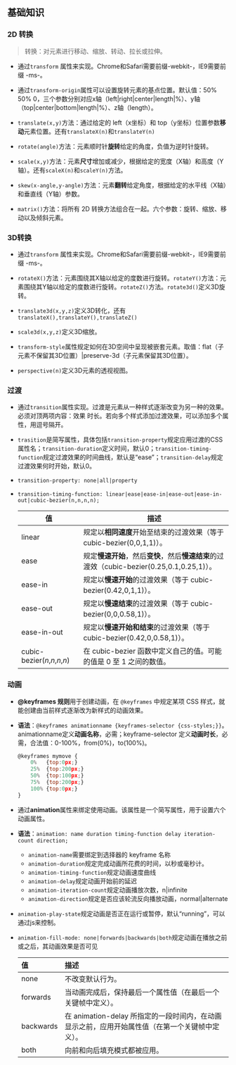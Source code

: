 ## 基础知识

### 2D 转换

>  转换：对元素进行移动、缩放、转动、拉长或拉伸。

- 通过`transform` 属性来实现。Chrome和Safari需要前缀-webkit-，IE9需要前缀 -ms-。
- 通过`transform-origin`属性可以设置旋转元素的基点位置。默认值：50% 50% 0，三个参数分别对应x轴（left|right|center|length|%）、y轴（top|center|bottom|length|%）、z轴（length）。

- `translate(x,y)`方法：通过给定的 left（x坐标）和 top（y坐标）位置参数**移动**元素位置。还有`translateX(n)`和`translateY(n)`
- `rotate(angle)`方法：元素顺时针**旋转**给定的角度，负值为逆时针旋转。
- `scale(x,y)`方法：元素**尺寸**增加或减少，根据给定的宽度（X轴）和高度（Y轴）。还有`scaleX(n)`和`scaleY(n)`方法。
- `skew(x-angle,y-angle)`方法：元素**翻转**给定角度，根据给定的水平线（X轴）和垂直线（Y轴）参数。
- `matrix()`方法：将所有 2D 转换方法组合在一起。六个参数：旋转、缩放、移动以及倾斜元素。

### 3D转换

- 通过`transform` 属性来实现。Chrome和Safari需要前缀-webkit-，IE9需要前缀 -ms-。
- `rotateX()`方法：元素围绕其X轴以给定的度数进行旋转。`rotateY()`方法：元素围绕其Y轴以给定的度数进行旋转。`rotateZ()`方法。`rotate3d()`定义3D旋转。
- `translate3d(x,y,z)`定义3D转化，还有`translateX(),translateY(),translateZ()`
- `scale3d(x,y,z)`定义3D缩放。

- `transform-style`属性规定如何在3D空间中呈现被嵌套元素。取值：flat（子元素不保留其3D位置）|preserve-3d（子元素保留其3D位置）。
- `perspective(n)`定义3D元素的透视视图。

### 过渡

- 通过`transition`属性实现。过渡是元素从一种样式逐渐改变为另一种的效果。必须对顶两项内容：效果  时长。若向多个样式添加过渡效果，可以添加多个属性，用逗号隔开。

- `trasition`是简写属性，具体包括`transition-property`规定应用过渡的CSS属性名；`transition-duration`定义时间，默认0；`transition-timing-function`规定过渡效果的时间曲线，默认是“ease”；`transition-delay`规定过渡效果何时开始，默认0。

- `transition-property: none|all|property`

- `transition-timing-function: linear|ease|ease-in|ease-out|ease-in-out|cubic-bezier(n,n,n,n);`

  | 值                            | 描述                                                         |
  | ----------------------------- | ------------------------------------------------------------ |
  | linear                        | 规定以**相同速度**开始至结束的过渡效果（等于 cubic-bezier(0,0,1,1)）。 |
  | ease                          | 规定**慢速开始**，然后**变快**，然后**慢速结束**的过渡效（cubic-bezier(0.25,0.1,0.25,1)）。 |
  | ease-in                       | 规定以**慢速开始**的过渡效果（等于 cubic-bezier(0.42,0,1,1)）。 |
  | ease-out                      | 规定以**慢速结束**的过渡效果（等于 cubic-bezier(0,0,0.58,1)）。 |
  | ease-in-out                   | 规定以**慢速开始和结束**的过渡效果（等于 cubic-bezier(0.42,0,0.58,1)）。 |
  | cubic-bezier(*n*,*n*,*n*,*n*) | 在 cubic-bezier 函数中定义自己的值。可能的值是 0 至 1 之间的数值。 |

### 动画

- **@keyframes 规则**用于创建动画，在 `@keyframes` 中规定某项 CSS 样式，就能创建由当前样式逐渐改为新样式的动画效果。

- **语法**：`@keyframes animationname {keyframes-selector {css-styles;}}`。animationname定义**动画名称**，必需；keyframe-selector 定义**动画时长**，必需，合法值：0-100%，from(0%)，to(100%)。

  ```js
  @keyframes mymove {
      0%   {top:0px;}
      25%  {top:200px;}
      50%  {top:100px;}
      75%  {top:200px;}
      100% {top:0px;}
  }
  ```

- 通过**animation**属性来绑定使用动画。该属性是一个简写属性，用于设置六个动画属性。

- **语法**：`animation: name duration timing-function delay iteration-count direction;`

  - `animation-name`需要绑定到选择器的 keyframe 名称
  - `animation-duration`规定完成动画所花费的时间，以秒或毫秒计。
  - `animation-timing-function`规定动画速度曲线
  - `animation-delay`规定动画开始前的延迟
  - `animation-iteration-count`规定动画播放次数，n|infinite
  - `animation-direction`规定是否应该轮流反向播放动画，normal|alternate

- `animation-play-state`规定动画是否正在运行或暂停，默认“running”，可以通过js来控制。

- `animation-fill-mode: none|forwards|backwards|both`规定动画在播放之前或之后，其动画效果是否可见

  | 值        | 描述                                                         |
  | :-------- | :----------------------------------------------------------- |
  | none      | 不改变默认行为。                                             |
  | forwards  | 当动画完成后，保持最后一个属性值（在最后一个关键帧中定义）。 |
  | backwards | 在 animation-delay 所指定的一段时间内，在动画显示之前，应用开始属性值（在第一个关键帧中定义）。 |
  | both      | 向前和向后填充模式都被应用。                                 |

